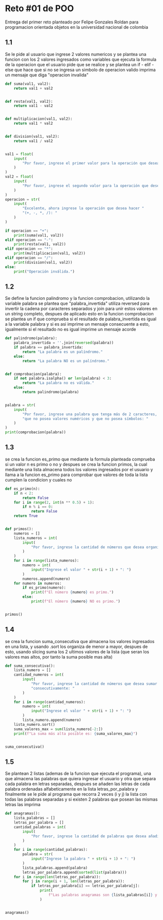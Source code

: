 # Reto #01 de POO
Entrega del primer reto planteado por Felipe Gonzales Roldan para programacion orientada objetos en la universidad nacional de colombia
## 1.1
Se le pide al usuario que ingrese 2 valores numericos y se plantea una funcion con los 2 valores ingresados como variables que ejecuta la formula de la operacion que el usuario pide que se realice y se plantea un if - elif - else que hace que si no se ingresa un simbolo de operacion valido imprima un mensaje que diga "operacion invalida"
```python
def suma(val1, val2):
    return val1 + val2


def resta(val1, val2):
    return val1 - val2


def multiplicacion(val1, val2):
    return val1 * val2


def division(val1, val2):
    return val1 / val2


val1 = float(
    input(
        "Por favor, ingrese el primer valor para la operación que desea realizar: "
    )
)
val2 = float(
    input(
        "Por favor, ingrese el segundo valor para la operación que desea realizar: "
    )
)
operacion = str(
    input(
        "Excelente, ahora ingrese la operación que desea hacer "
        "(+, -, *, /): "
    )
)

if operacion == "+":
    print(suma(val1, val2))
elif operacion == "-":
    print(resta(val1, val2))
elif operacion == "*":
    print(multiplicacion(val1, val2))
elif operacion == "/":
    print(division(val1, val2))
else:
    print("Operación inválida.")
```
## 1.2
Se define la funcion palindromo y la funcion comprobacion, utilizando la variable palabra se plantea que "palabra_invertida" utiliza reversed para invertir la cadena por caracteres separados y join para unir estos valores en un string completo, despues de aplicado esto en la funcion comprobacion se plantea un if que comprueba si el resultado de palabra_invertida es igual a la variable palabra y si es asi imprime un mensaje consecuente a esto, igualmente si el resultado no es igual imprime un mensaje acorde
```python
def palindromo(palabra):
    palabra_invertida = ''.join(reversed(palabra))
    if palabra == palabra_invertida:
        return "La palabra es un palíndromo."
    else:
        return "La palabra NO es un palíndromo."


def comprobacion(palabra):
    if not palabra.isalpha() or len(palabra) < 3:
        return "La palabra no es válida."
    else:
        return palindromo(palabra)


palabra = str(
    input(
        "Por favor, ingrese una palabra que tenga más de 2 caracteres, "
        "que no posea valores numéricos y que no posea símbolos: "
    )
)
print(comprobacion(palabra))
```
## 1.3
se crea la funcion es_primo que mediante la formula planteada comprueba si un valor n es primo o no y despues se crea la funcion primos, la cual mediante una lista almacena todos los valores ingresados por el usuario y llama a la funcion es_primo para comprobar que valores de toda la lista cumplen la condicion y cuales no
```python
def es_primo(n):
    if n < 2:
        return False
    for i in range(2, int(n ** 0.5) + 1):
        if n % i == 0:
            return False
    return True


def primos():
    numeros = []
    lista_numeros = int(
        input(
            "Por favor, ingrese la cantidad de números que desea organizar: "
        )
    )
    for i in range(lista_numeros):
        numero = int(
            input("Ingrese el valor " + str(i + 1) + ": ")
        )
        numeros.append(numero)
    for numero in numeros:
        if es_primo(numero):
            print(f"El número {numero} es primo.")
        else:
            print(f"El número {numero} NO es primo.")


primos()
```
## 1.4
se crea la funcion suma_consecutiva que almacena los valores ingresados en una lista, y usando .sort los organiza de menor a mayor, despues de esto, usando slicing suma los 2 ultimos valores de la lista (que seran los valores mas altos, por tanto la suma posible mas alta)
```python
def suma_consecutiva():
    lista_numero = []
    cantidad_numeros = int(
        input(
            "Por favor, ingrese la cantidad de números que desea sumar "
            "consecutivamente: "
        )
    )
    for i in range(cantidad_numeros):
        numero = int(
            input("Ingrese el valor " + str(i + 1) + ": ")
        )
        lista_numero.append(numero)
    lista_numero.sort()
    suma_valores_max = sum(lista_numero[-2:])
    print(f"La suma más alta posible es: {suma_valores_max}")


suma_consecutiva()
```
## 1.5
Se plantean 2 listas (ademas de la funcion que ejecuta el programa), una que almacena las palabras que quiera ingresar el usuario y otra que separa cada palabra en letras separadas, despues se añaden las letras de cada palabra ordenadas alfabeticamente en la lista letras_por_palabra y finalmente se le pide al programa que recorra 2 veces (i y j) la lista con todas las palabras separadas y si existen 2 palabras que posean las mismas letras las imprima
```python
def anagramas():
    lista_palabras = []
    letras_por_palabra = []
    cantidad_palabras = int(
        input(
            "Por favor, ingrese la cantidad de palabras que desea añadir a la lista: "
        )
    )
    for i in range(cantidad_palabras):
        palabra = str(
            input("Ingrese la palabra " + str(i + 1) + ": ")
        )
        lista_palabras.append(palabra)
        letras_por_palabra.append(sorted(list(palabra)))
    for i in range(len(letras_por_palabra)):
        for j in range(i + 1, len(letras_por_palabra)):
            if letras_por_palabra[i] == letras_por_palabra[j]:
                print(
                    f"Las palabras anagramas son {lista_palabras[i]} y {lista_palabras[j]}"
                )


anagramas()
```
